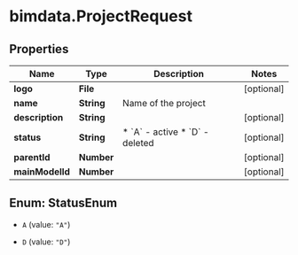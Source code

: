 # bimdata.ProjectRequest

## Properties

Name | Type | Description | Notes
------------ | ------------- | ------------- | -------------
**logo** | **File** |  | [optional] 
**name** | **String** | Name of the project | 
**description** | **String** |  | [optional] 
**status** | **String** | * &#x60;A&#x60; - active * &#x60;D&#x60; - deleted | [optional] 
**parentId** | **Number** |  | [optional] 
**mainModelId** | **Number** |  | [optional] 



## Enum: StatusEnum


* `A` (value: `"A"`)

* `D` (value: `"D"`)




